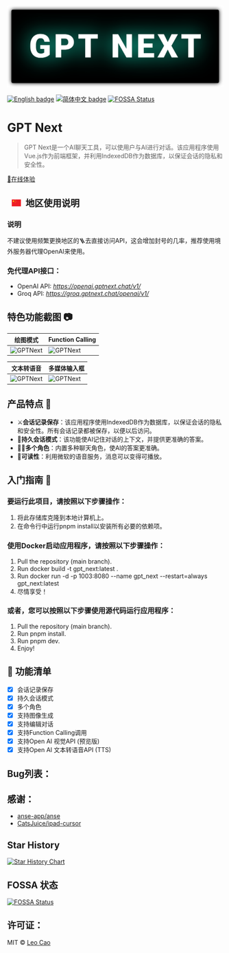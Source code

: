 ![GPTNext](./images/gpt_next.svg)

[![English badge](https://img.shields.io/badge/%E8%8B%B1%E6%96%87-English-blue)](./README.md)
[![简体中文 badge](https://img.shields.io/badge/%E7%AE%80%E4%BD%93%E4%B8%AD%E6%96%87-Simplified%20Chinese-blue)](./README.zh_CN.md)
[![FOSSA Status](https://app.fossa.com/api/projects/git%2Bgithub.com%2FCaojiahao-Coder%2Fgpt_next.svg?type=shield&issueType=license)](https://app.fossa.com/projects/git%2Bgithub.com%2FCaojiahao-Coder%2Fgpt_next?ref=badge_shield&issueType=license)

# GPT Next

> GPT Next是一个AI聊天工具，可以使用户与AI进行对话。该应用程序使用Vue.js作为前端框架，并利用IndexedDB作为数据库，以保证会话的隐私和安全性。

[🧭在线体验](https://gpt-next-shvd.vercel.app/)

## <svg xmlns="http://www.w3.org/2000/svg" width="42.67" height="16" viewBox="0 0 640 480"><defs><path id="flagCn4x30" fill="#ff0" d="M-.6.8L0-1L.6.8L-1-.3h2z"/></defs><path fill="#ee1c25" d="M0 0h640v480H0z"/><use width="30" height="20" href="#flagCn4x30" transform="matrix(71.9991 0 0 72 120 120)"/><use width="30" height="20" href="#flagCn4x30" transform="matrix(-12.33562 -20.5871 20.58684 -12.33577 240.3 48)"/><use width="30" height="20" href="#flagCn4x30" transform="matrix(-3.38573 -23.75998 23.75968 -3.38578 288 95.8)"/><use width="30" height="20" href="#flagCn4x30" transform="matrix(6.5991 -23.0749 23.0746 6.59919 288 168)"/><use width="30" height="20" href="#flagCn4x30" transform="matrix(14.9991 -18.73557 18.73533 14.99929 240 216)"/></svg>地区使用说明
### 说明
不建议使用频繁更换地区的🪜去直接访问API，这会增加封号的几率，推荐使用境外服务器代理OpenAI来使用。
### 免代理API接口：
- OpenAI API: *https://openai.gptnext.chat/v1/*
- Groq API: *https://groq.gptnext.chat/openai/v1/*

## 特色功能截图 📷
| 绘图模式                               | Function Calling                            |
| -------------------------------------- | ------------------------------------------- |
| ![GPTNext](https://leocaomecover.blob.core.windows.net/projectcover/DrawImageMode.gif) | ![GPTNext](https://leocaomecover.blob.core.windows.net/projectcover/Function_Calling.gif)   |

| 文本转语音                             | 多媒体输入框                                |
| -------------------------------------- | ------------------------------------------- |
| ![GPTNext](https://leocaomecover.blob.core.windows.net/projectcover/Speech.gif)        | ![GPTNext](https://leocaomecover.blob.core.windows.net/projectcover/MultimediaInputBox.gif) |

## 产品特点 🚀

- ⚔**会话记录保存**：该应用程序使用IndexedDB作为数据库，以保证会话的隐私和安全性。所有会话记录都被保存，以便以后访问。
- 🔗**持久会话模式**：该功能使AI记住对话的上下文，并提供更准确的答案。
- 🤹‍♀️**多个角色**：内置多种聊天角色，使AI的答案更准确。
- 👏**可读性**：利用微软的语音服务，消息可以变得可播放。

## 入门指南 🎯

### 要运行此项目，请按照以下步骤操作：

1. 将此存储库克隆到本地计算机上。
2. 在命令行中运行pnpm install以安装所有必要的依赖项。

### 使用Docker启动应用程序，请按照以下步骤操作：

1. Pull the repository (main branch).
2. Run docker build -t gpt_next:latest .
3. Run docker run -d -p 1003:8080 --name gpt_next --restart=always gpt_next:latest
4. 尽情享受！

### 或者，您可以按照以下步骤使用源代码运行应用程序：

1. Pull the repository (main branch).
2. Run pnpm install.
3. Run pnpm dev.
4. Enjoy!

## 🚧 功能清单

- [x] 会话记录保存
- [x] 持久会话模式
- [x] 多个角色
- [x] 支持图像生成
- [x] 支持编辑对话
- [x] 支持Function Calling调用
- [x] 支持Open AI 视觉API (预览版)
- [x] 支持Open AI 文本转语音API (TTS)

## Bug列表：

## 感谢：

- [anse-app/anse](https://github.com/anse-app/anse)
- [CatsJuice/ipad-cursor](https://github.com/CatsJuice/ipad-cursor)

## Star History

[![Star History Chart](https://api.star-history.com/svg?repos=Caojiahao-Coder/gpt_next&type=Date)](https://star-history.com/#Caojiahao-Coder/gpt_next&Date)

## FOSSA 状态
[![FOSSA Status](https://app.fossa.com/api/projects/git%2Bgithub.com%2FCaojiahao-Coder%2Fgpt_next.svg?type=large&issueType=license)](https://app.fossa.com/projects/git%2Bgithub.com%2FCaojiahao-Coder%2Fgpt_next?ref=badge_large&issueType=license)

## 许可证：
MIT © [Leo Cao](https://github.com/Caojiahao-Coder)

